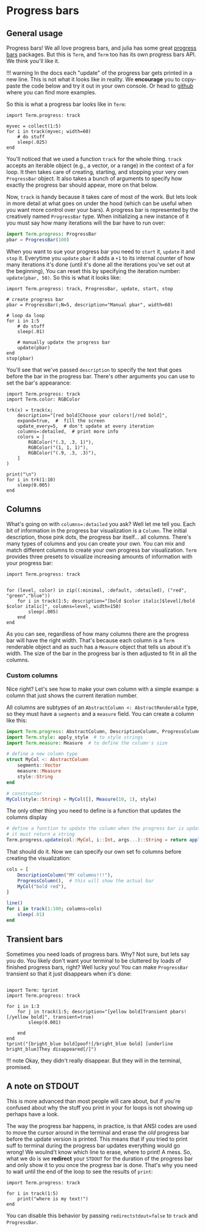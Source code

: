 # Progress bars
## General usage
Progress bars! We all love progress bars, and julia has some great [progress bars](https://juliapackages.com/p/progressbars) packages. 
But this is `Term`, and `Term` too has its own progress bars API. We think you'll like it.

!!! warning
    In the docs each "update" of the progress bar gets printed in a new line. This is not what it looks like in reality.
    We **encourage** you to copy-paste the code below and try it out in your own console. Or head to [github](https://github.com/FedeClaudi/Term.jl) where you can find more examples.

So this is what a progress bar looks like in `Term`:

```@example
import Term.progress: track

myvec = collect(1:5)
for i in track(myvec; width=60)
    # do stuff
    sleep(.025)
end
```

You'll noticed that we used a function `track` for the whole thing. `track` accepts an iterable object (e.g., a vector, or a range) in the context
of a for loop. It then takes care of creating, starting, and stopping your very own `ProgressBar` object. It also takes a bunch of arguments to specify how exactly the progress bar should appear, more on that below.

Now, `track` is handy because it takes care of most of the work. But lets look in more detail at what goes on under the hood (which can be useful when you want more control over your bars). A progress bar is represented by the creatively named `ProgressBar` type. When initializing a new instance of it you must say how many iterations will the bar have to run over:

```Julia
import Term.progress: ProgressBar
pbar = ProgressBar(100)
```

When you want to sue your progress bar you need to `start` it, `update` it and `stop` it. Everytime you `update` `pbar` it adds a `+1` to its internal counter of how many iterations it's done (until it's done all the iterations you've set out at the beginning), You can reset this by specifying the iteration number: `update(pbar, 50)`.
So this is what it looks like:

```@example
import Term.progress: track, ProgressBar, update, start, stop

# create progress bar
pbar = ProgressBar(;N=5, description="Manual pbar", width=60)

# loop da loop
for i in 1:5
    # do stuff
    sleep(.01)

    # manually update the progress bar
    update(pbar)
end
stop(pbar)
```

You'll see that we've passed `description` to specify the text that goes before the bar in the progress bar. There's other arguments you can use to set the bar's appearance:

```@example
import Term.progress: track
import Term.color: RGBColor

trk(x) = track(x;
    description="[red bold]Choose your colors![/red bold]",
    expand=true,  #  fill the screen
    update_every=5,  # don't update at every iteration
    columns=:detailed,  # print more info
    colors = [
        RGBColor("(.3, .3, 1)"),
        RGBColor("(1, 1, 1)"),
        RGBColor("(.9, .3, .3)"),
    ]
)

print("\n")
for i in trk(1:10)
    sleep(0.005)
end
```

## Columns
What's going on with `columns=:detailed` you ask? Well let me tell you. Each bit of information in the progress bar visualization is a `Column`. The initial description, those pink dots, the progress bar itself... all columns. There's many types of columns and you can create your own. You can mix and match different columns to create your own progress bar visualization. `Term` provides three presets to visualize increasing amounts of information with your progress bar:

```@example
import Term.progress: track


for (level, color) in zip((:minimal, :default, :detailed), ("red", "green","blue"))
    for i in track(1:5; description="[bold $color italic]$level[/bold $color italic]", columns=level, width=150)
        sleep(.005)
    end
end

```

As you can see, regardless of how many columns there are the progress bar will have the right width. That's because each column is a `Term` renderable object and as such has a `Measure` object that tells us about it's width. The size of the bar in the progress bar is then adjusted to fit in all the columns. 


### Custom columns
Nice right? Let's see how to make your own column with a simple exampe: a column that just shows the current iteration number.

All columns are subtypes of an `AbstractColumn <: AbstractRenderable` type, so they must have a `segments` and a `measure` field. You can create a column like this:

```julia
import Term.progress: AbstractColumn, DescriptionColumn, ProgressColumn
import Term.style: apply_style  # to style strings
import Term.measure: Measure  # to define the column's size

# define a new column type
struct MyCol <: AbstractColumn
    segments::Vector
    measure::Measure
    style::String
end

# constructor
MyCol(style::String) = MyCol([], Measure(10, 1), style)
```

The only other thing you need to define is a function that updates the columns display

```julia
# define a function to update the column when the progress bar is updated
# it must return a string
Term.progress.update(col::MyCol, i::Int, args...)::String = return apply_style("[$(col.style)]$i[/$(col.style)]")
```

That should do it. Now we can specify our own set fo columns before creating the visualization:
```julia
cols = [
    DescriptionColumn("MY columns!!!"),
    ProgressColumn(),  # this will show the actual bar
    MyCol("bold red"),
]

line()
for i in track(1:100; columns=cols)
    sleep(.01)
end
```

## Transient bars
Sometimes you need loads of progress bars. Why? Not sure, but lets say you do. You likely don't want your terminal to be cluttered by loads of finished progress bars, right? Well lucky you! You can make `ProgressBar` transient so that it just disappears when it's done:

```@example

import Term: tprint
import Term.progress: track

for i in 1:3
    for j in track(1:5; description="[yellow bold]Transient pbars![/yellow bold]", transient=true)
        sleep(0.001)

    end
end
tprint("[bright_blue bold]poof![/bright_blue bold] [underline bright_blue]They disappeared[/]")
```

!!! note
    Okay, they didn't really disappear. But they will in the terminal, promised.

## A note on STDOUT
This is more advanced than most people will care about, but if you're confused about why the stuff you print in your for loops is not showing up perhaps have a look.

The way the progress bar happens, in practice, is that ANSI codes are used to move the cursor around in the terminal and erase the *old* progress bar before the update version is printed. This means that if you tried to print suff to terminal during the progress bar updates everything would go wrong! We woulnd't know which line to erase, where to print! A mess.
So, what we do is we **redirect** your `STDOUT` for the duration of the progress bar and only show it to you once the progress bar is done. That's why you need to wait until the end of the loop to see the results of `print`:

```@example
import Term.progress: track

for i in track(1:5)
    print("where is my text!")
end
```

You can disable this behavior by passing `redirectstdout=false` to `track` and `ProgressBar`.